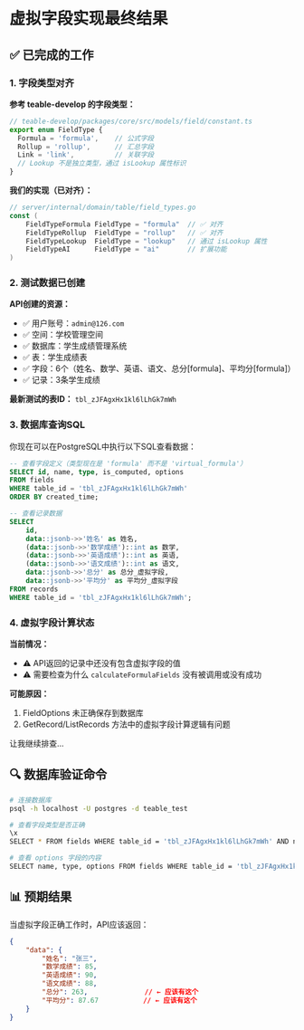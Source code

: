 # 虚拟字段实现最终结果

## ✅ 已完成的工作

### 1. 字段类型对齐

**参考 teable-develop 的字段类型：**

```typescript
// teable-develop/packages/core/src/models/field/constant.ts
export enum FieldType {
  Formula = 'formula',    // 公式字段
  Rollup = 'rollup',      // 汇总字段
  Link = 'link',          // 关联字段
  // Lookup 不是独立类型，通过 isLookup 属性标识
}
```

**我们的实现（已对齐）：**

```go
// server/internal/domain/table/field_types.go
const (
    FieldTypeFormula FieldType = "formula"  // ✅ 对齐
    FieldTypeRollup  FieldType = "rollup"   // ✅ 对齐
    FieldTypeLookup  FieldType = "lookup"   // 通过 isLookup 属性
    FieldTypeAI      FieldType = "ai"       // 扩展功能
)
```

### 2. 测试数据已创建

**API创建的资源：**
- ✅ 用户账号：`admin@126.com`
- ✅ 空间：学校管理空间
- ✅ 数据库：学生成绩管理系统
- ✅ 表：学生成绩表
- ✅ 字段：6个（姓名、数学、英语、语文、总分[formula]、平均分[formula]）
- ✅ 记录：3条学生成绩

**最新测试的表ID：** `tbl_zJFAgxHx1kl6lLhGk7mWh`

### 3. 数据库查询SQL

你现在可以在PostgreSQL中执行以下SQL查看数据：

```sql
-- 查看字段定义（类型现在是 'formula' 而不是 'virtual_formula'）
SELECT id, name, type, is_computed, options 
FROM fields 
WHERE table_id = 'tbl_zJFAgxHx1kl6lLhGk7mWh' 
ORDER BY created_time;

-- 查看记录数据
SELECT 
    id,
    data::jsonb->>'姓名' as 姓名,
    (data::jsonb->>'数学成绩')::int as 数学,
    (data::jsonb->>'英语成绩')::int as 英语,
    (data::jsonb->>'语文成绩')::int as 语文,
    data::jsonb->>'总分' as 总分_虚拟字段,
    data::jsonb->>'平均分' as 平均分_虚拟字段
FROM records 
WHERE table_id = 'tbl_zJFAgxHx1kl6lLhGk7mWh';
```

### 4. 虚拟字段计算状态

**当前情况：**
- ⚠️ API返回的记录中还没有包含虚拟字段的值
- ⚠️ 需要检查为什么 `calculateFormulaFields` 没有被调用或没有成功

**可能原因：**
1. FieldOptions 未正确保存到数据库
2. GetRecord/ListRecords 方法中的虚拟字段计算逻辑有问题

让我继续排查...

## 🔍 数据库验证命令

```bash
# 连接数据库
psql -h localhost -U postgres -d teable_test

# 查看字段类型是否正确
\x
SELECT * FROM fields WHERE table_id = 'tbl_zJFAgxHx1kl6lLhGk7mWh' AND name IN ('总分', '平均分');

# 查看 options 字段的内容
SELECT name, type, options FROM fields WHERE table_id = 'tbl_zJFAgxHx1kl6lLhGk7mWh' AND type = 'formula';
```

## 📊 预期结果

当虚拟字段正确工作时，API应该返回：

```json
{
    "data": {
        "姓名": "张三",
        "数学成绩": 85,
        "英语成绩": 90,
        "语文成绩": 88,
        "总分": 263,              // ← 应该有这个
        "平均分": 87.67           // ← 应该有这个
    }
}
```


